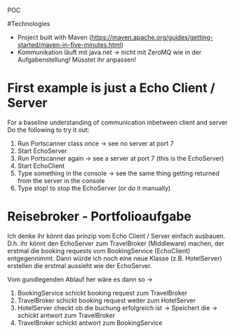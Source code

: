 POC

#Technologies
- Project built with Maven (https://maven.apache.org/guides/getting-started/maven-in-five-minutes.html)
- Kommunikation läuft mit java.net -> nicht mit ZeroMQ wie in der Aufgabenstellung! Müsstet ihr anpassen!

# First example is just a Echo Client / Server 
For a baseline understanding of communication inbetween client and server
Do the following to try it out:
1. Run Portscanner class once -> see no server at port 7
2. Start EchoServer 
3. Run Portscanner again -> see a server at port 7 (this is the EchoServer)
4. Start EchoClient
5. Type something in the console -> see the same thing getting returned from the server in the console
6. Type stop! to stop the EchoServer (or do it manually)


# Reisebroker - Portfolioaufgabe
Ich denke ihr könnt das prinzip vom Echo Client / Server einfach ausbauen. D.h. ihr könnt den EchoServer zum TravelBroker (Middleware) machen, der erstmal die booking requests vom BookingService (EchoClient) entgegennimmt. Dann würde ich noch eine neue Klasse (z.B. HotelServer) erstellen die erstmal aussieht wie der EchoServer. 

Vom gundlegenden Ablauf her wäre es dann so -> 
1. BookingService schickt booking request zum TravelBroker
2. TravelBroker schickt booking request weiter zum HotelServer
3. HotelServer checkt ob die buchung erfolgreich ist -> Speichert die -> schickt antwort zum TravelBroker
4. TravelBroker schickt antwort zum BookingService
